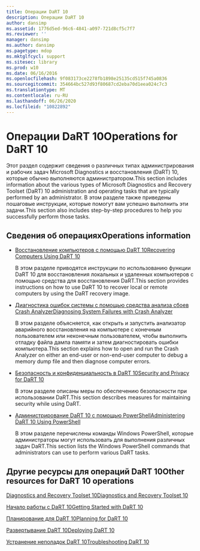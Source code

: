```yaml
---
title: Операции DaRT 10
description: Операции DaRT 10
author: dansimp
ms.assetid: 1776d5ed-96c6-4841-a097-721d8cf5c7f7
ms.reviewer: ''
manager: dansimp
ms.author: dansimp
ms.pagetype: mdop
ms.mktglfcycl: support
ms.sitesec: library
ms.prod: w10
ms.date: 06/16/2016
ms.openlocfilehash: 9f083173ce2278fb1898e25135cd515f745a0836
ms.sourcegitcommit: 354664bc527d93f80687cd2eba70d1eea024c7c3
ms.translationtype: MT
ms.contentlocale: ru-RU
ms.lasthandoff: 06/26/2020
ms.locfileid: "10822892"
---
```

# <span data-ttu-id="b3f43-103">Операции DaRT 10</span><span class="sxs-lookup"><span data-stu-id="b3f43-103">Operations for DaRT 10</span></span>


<span data-ttu-id="b3f43-104">Этот раздел содержит сведения о различных типах администрирования и рабочих задач Microsoft Diagnostics и восстановления (DaRT) 10, которые обычно выполняются администратором.</span><span class="sxs-lookup"><span data-stu-id="b3f43-104">This section includes information about the various types of Microsoft Diagnostics and Recovery Toolset (DaRT) 10 administration and operating tasks that are typically performed by an administrator.</span></span> <span data-ttu-id="b3f43-105">В этом разделе также приведены пошаговые инструкции, которые помогут вам успешно выполнить эти задачи.</span><span class="sxs-lookup"><span data-stu-id="b3f43-105">This section also includes step-by-step procedures to help you successfully perform those tasks.</span></span>

## <span data-ttu-id="b3f43-106">Сведения об операциях</span><span class="sxs-lookup"><span data-stu-id="b3f43-106">Operations information</span></span>


-   [<span data-ttu-id="b3f43-107">Восстановление компьютеров с помощью DaRT 10</span><span class="sxs-lookup"><span data-stu-id="b3f43-107">Recovering Computers Using DaRT 10</span></span>](recovering-computers-using-dart-10.md)

    <span data-ttu-id="b3f43-108">В этом разделе приводятся инструкции по использованию функции DaRT 10 для восстановления локальных и удаленных компьютеров с помощью средства для восстановления DaRT.</span><span class="sxs-lookup"><span data-stu-id="b3f43-108">This section provides instructions on how to use DaRT 10 to recover local or remote computers by using the DaRT recovery image.</span></span>

-   [<span data-ttu-id="b3f43-109">Диагностика ошибок системы с помощью средства анализа сбоев Crash Analyzer</span><span class="sxs-lookup"><span data-stu-id="b3f43-109">Diagnosing System Failures with Crash Analyzer</span></span>](diagnosing-system-failures-with-crash-analyzer-dart-10.md)

    <span data-ttu-id="b3f43-110">В этом разделе объясняется, как открыть и запустить анализатор аварийного восстановления на компьютере с конечным пользователем или неконечным пользователем, чтобы выполнить отладку файла дампа памяти и затем диагностировать ошибки компьютера.</span><span class="sxs-lookup"><span data-stu-id="b3f43-110">This section explains how to open and run the Crash Analyzer on either an end-user or non-end-user computer to debug a memory dump file and then diagnose computer errors.</span></span>

-   [<span data-ttu-id="b3f43-111">Безопасность и конфиденциальность в DaRT 10</span><span class="sxs-lookup"><span data-stu-id="b3f43-111">Security and Privacy for DaRT 10</span></span>](security-and-privacy-for-dart-10.md)

    <span data-ttu-id="b3f43-112">В этом разделе описаны меры по обеспечению безопасности при использовании DaRT.</span><span class="sxs-lookup"><span data-stu-id="b3f43-112">This section describes measures for maintaining security while using DaRT.</span></span>

-   [<span data-ttu-id="b3f43-113">Администрирование DaRT 10 с помощью PowerShell</span><span class="sxs-lookup"><span data-stu-id="b3f43-113">Administering DaRT 10 Using PowerShell</span></span>](administering-dart-10-using-powershell.md)

    <span data-ttu-id="b3f43-114">В этом разделе перечислены команды Windows PowerShell, которые администраторы могут использовать для выполнения различных задач DaRT.</span><span class="sxs-lookup"><span data-stu-id="b3f43-114">This section lists the Windows PowerShell commands that administrators can use to perform various DaRT tasks.</span></span>

## <span data-ttu-id="b3f43-115">Другие ресурсы для операций DaRT 10</span><span class="sxs-lookup"><span data-stu-id="b3f43-115">Other resources for DaRT 10 operations</span></span>


[<span data-ttu-id="b3f43-116">Diagnostics and Recovery Toolset 10</span><span class="sxs-lookup"><span data-stu-id="b3f43-116">Diagnostics and Recovery Toolset 10</span></span>](index.md)

[<span data-ttu-id="b3f43-117">Начало работы с DaRT 10</span><span class="sxs-lookup"><span data-stu-id="b3f43-117">Getting Started with DaRT 10</span></span>](getting-started-with-dart-10.md)

[<span data-ttu-id="b3f43-118">Планирование для DaRT 10</span><span class="sxs-lookup"><span data-stu-id="b3f43-118">Planning for DaRT 10</span></span>](planning-for-dart-10.md)

[<span data-ttu-id="b3f43-119">Развертывание DaRT 10</span><span class="sxs-lookup"><span data-stu-id="b3f43-119">Deploying DaRT 10</span></span>](deploying-dart-10.md)

[<span data-ttu-id="b3f43-120">Устранение неполадок DaRT 10</span><span class="sxs-lookup"><span data-stu-id="b3f43-120">Troubleshooting DaRT 10</span></span>](troubleshooting-dart-10.md)

 

 





